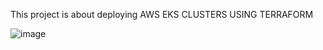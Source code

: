 This project is about deploying AWS EKS CLUSTERS USING TERRAFORM

![image](https://github.com/user-attachments/assets/9bc5b67b-84aa-4f73-a6d9-6aa8ae35b544)
